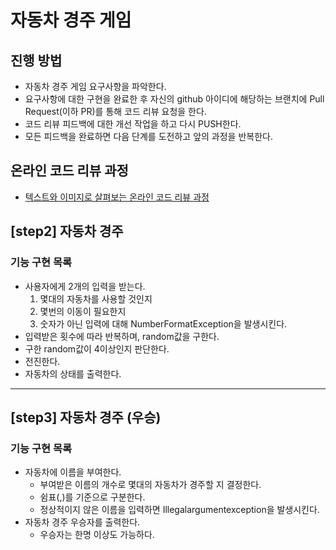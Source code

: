 # 자동차 경주 게임
## 진행 방법
* 자동차 경주 게임 요구사항을 파악한다.
* 요구사항에 대한 구현을 완료한 후 자신의 github 아이디에 해당하는 브랜치에 Pull Request(이하 PR)를 통해 코드 리뷰 요청을 한다.
* 코드 리뷰 피드백에 대한 개선 작업을 하고 다시 PUSH한다.
* 모든 피드백을 완료하면 다음 단계를 도전하고 앞의 과정을 반복한다.

## 온라인 코드 리뷰 과정
* [텍스트와 이미지로 살펴보는 온라인 코드 리뷰 과정](https://github.com/next-step/nextstep-docs/tree/master/codereview)


## [step2] 자동차 경주
### 기능 구현 목록
* 사용자에게 2개의 입력을 받는다.
    1. 몇대의 자동차를 사용할 것인지
    2. 몇번의 이동이 필요한지
    3. 숫자가 아닌 입력에 대해 NumberFormatException을 발생시킨다.
* 입력받은 횟수에 따라 반복하며, random값을 구한다.
* 구한 random값이 4이상인지 판단한다.
* 전진한다.
* 자동차의 상태를 출력한다.

---

## [step3] 자동차 경주 (우승)
### 기능 구현 목록
* 자동차에 이름을 부여한다.
    * 부여받은 이름의 개수로 몇대의 자동차가 경주할 지 결정한다.
    * 쉼표(,)를 기준으로 구분한다.
    * 정상적이지 않은 이름을 입력하면 Illegalargumentexception을 발생시킨다.
* 자동차 경주 우승자를 출력한다.
    * 우승자는 한명 이상도 가능하다.
    